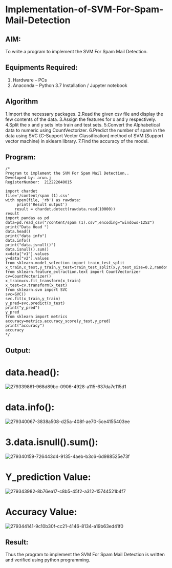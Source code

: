 # Implementation-of-SVM-For-Spam-Mail-Detection

## AIM:
To write a program to implement the SVM For Spam Mail Detection.

## Equipments Required:
1. Hardware – PCs
2. Anaconda – Python 3.7 Installation / Jupyter notebook

## Algorithm
1.Import the necessary packages.
2.Read the given csv file and display the few contents of the data.
3.Assign the features for x and y respectively.
4.Split the x and y sets into train and test sets.
5.Convert the Alphabetical data to numeric using CountVectorizer.
6.Predict the number of spam in the data using SVC (C-Support Vector Classification) method of SVM (Support vector machine) in sklearn library.
7.Find the accuracy of the model.
## Program:
```
/*
Program to implement the SVM For Spam Mail Detection..
Developed by: arun.j
RegisterNumber:  212222040015

import chardet
file='/content/spam (1).csv'
with open(file, 'rb') as rawdata:
     print('Result output')
    result = chardet.detect(rawdata.read(10000))
result
import pandas as pd
data=pd.read_csv("/content/spam (1).csv",encoding="windows-1252")
print("Data Head ")
data.head()
print("data info")
data.info()
print("data.isnull()")
data.isnull().sum()
x=data["v1"].values
y=data["v2"].values
from sklearn.model_selection import train_test_split
x_train,x_test,y_train,y_test=train_test_split(x,y,test_size=0.2,random_state=0)
from sklearn.feature_extraction.text import CountVectorizer 
cv=CountVectorizer()
x_train=cv.fit_transform(x_train)
x_test=cv.transform(x_test)
from sklearn.svm import SVC
svc=SVC()
svc.fit(x_train,y_train)
y_pred=svc.predict(x_test)
print("y_pred")
y_pred
from sklearn import metrics
accuracy=metrics.accuracy_score(y_test,y_pred)
print("accuracy")
accuracy
*/
```

## Output:
# data.head():
![279339861-968d89bc-0906-4928-a115-637da7c115d1](https://github.com/githubmufeez45/Implementation-of-SVM-For-Spam-Mail-Detection/assets/134826568/4d338a89-3890-44c2-bf9f-dd60cb8cff2c)

# data.info():
![279340067-3838a508-d25a-408f-ae70-5ce4155403ee](https://github.com/githubmufeez45/Implementation-of-SVM-For-Spam-Mail-Detection/assets/134826568/77980927-6c34-4763-b7bd-590f9ae26491)

# 3.data.isnull().sum():
![279340159-726443d4-9135-4aeb-b3c6-6d988525e73f](https://github.com/githubmufeez45/Implementation-of-SVM-For-Spam-Mail-Detection/assets/134826568/f2e0d60a-8b40-487e-8236-00bf0506c44d)

# Y_prediction Value:
![279343982-8b76ea17-c8b5-45f2-a312-15744521b4f7](https://github.com/githubmufeez45/Implementation-of-SVM-For-Spam-Mail-Detection/assets/134826568/b404edfa-c895-4281-b38d-3b5085a6b5db)

# Accuracy Value: 
![279344141-9c10b30f-cc21-4146-8134-a19b63ed41f0](https://github.com/githubmufeez45/Implementation-of-SVM-For-Spam-Mail-Detection/assets/134826568/2aa9111e-ca68-46bd-a156-822751e47e2b)


## Result:
Thus the program to implement the SVM For Spam Mail Detection is written and verified using python programming.
